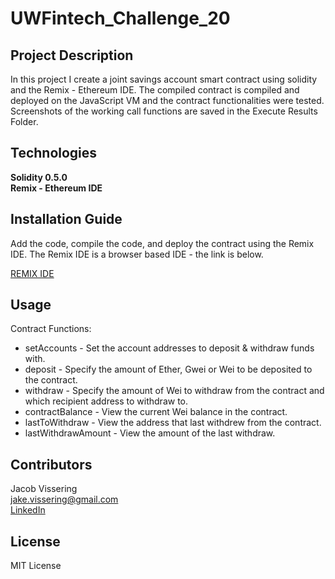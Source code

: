 # UWFintech_Challenge_20
## Project Description
In this project I create a joint savings account smart contract using solidity and the Remix - Ethereum IDE. The compiled contract is compiled and deployed on the JavaScript VM and the contract functionalities were tested. Screenshots of the working call functions are saved in the Execute Results Folder.

## Technologies
**Solidity 0.5.0**  
**Remix - Ethereum IDE**  

## Installation Guide
Add the code, compile the code, and deploy the contract using the Remix IDE. The Remix IDE is a browser based IDE - the link is below.  

[REMIX IDE](https://remix.ethereum.org/)



## Usage

Contract Functions:
* setAccounts - Set the account addresses to deposit & withdraw funds with.
* deposit - Specify the amount of Ether, Gwei or Wei to be deposited to the contract.
* withdraw - Specify the amount of Wei to withdraw from the contract and which recipient address to withdraw to.
* contractBalance - View the current Wei balance in the contract.
* lastToWithdraw - View the address that last withdrew from the contract.
* lastWithdrawAmount - View the amount of the last withdraw.


## Contributors
Jacob Vissering  
jake.vissering@gmail.com  
[LinkedIn](https://www.linkedin.com/in/jacobvissering/)
## License
MIT License
